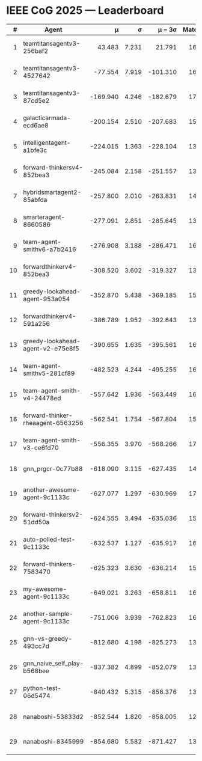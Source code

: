 # IEEE CoG 2025 — Leaderboard

| # | Agent | μ | σ | μ − 3σ | Matches | Updated |
|---:|---|---:|---:|---:|---:|---|
| 1 | teamtitansagentv3-256baf2 | 43.483 | 7.231 | 21.791 | 16796 | 2025-08-23 19:06 |
| 2 | teamtitansagentv3-4527642 | -77.554 | 7.919 | -101.310 | 16170 | 2025-08-23 19:06 |
| 3 | teamtitansagentv3-87cd5e2 | -169.940 | 4.246 | -182.679 | 17386 | 2025-08-23 19:06 |
| 4 | galacticarmada-ecd6ae8 | -200.154 | 2.510 | -207.683 | 15160 | 2025-08-23 19:06 |
| 5 | intelligentagent-a1bfe3c | -224.015 | 1.363 | -228.104 | 13687 | 2025-08-23 19:06 |
| 6 | forward-thinkersv4-852bea3 | -245.084 | 2.158 | -251.557 | 13165 | 2025-08-23 19:06 |
| 7 | hybridsmartagent2-85abfda | -257.800 | 2.010 | -263.831 | 14109 | 2025-08-23 19:06 |
| 8 | smarteragent-8660586 | -277.091 | 2.851 | -285.645 | 13974 | 2025-08-23 19:06 |
| 9 | team-agent-smithv6-a7b2416 | -276.908 | 3.188 | -286.471 | 16320 | 2025-08-23 19:06 |
| 10 | forwardthinkerv4-852bea3 | -308.520 | 3.602 | -319.327 | 13405 | 2025-08-23 19:06 |
| 11 | greedy-lookahead-agent-953a054 | -352.870 | 5.438 | -369.185 | 15470 | 2025-08-23 19:06 |
| 12 | forwardthinkerv4-591a256 | -386.789 | 1.952 | -392.643 | 13472 | 2025-08-23 19:06 |
| 13 | greedy-lookahead-agent-v2-e75e8f5 | -390.655 | 1.635 | -395.561 | 16350 | 2025-08-23 19:06 |
| 14 | team-agent-smithv5-281cf89 | -482.523 | 4.244 | -495.255 | 16120 | 2025-08-23 19:06 |
| 15 | team-agent-smith-v4-24478ed | -557.642 | 1.936 | -563.449 | 16882 | 2025-08-23 19:06 |
| 16 | forward-thinker-rheaagent-6563256 | -562.541 | 1.754 | -567.804 | 15548 | 2025-08-23 19:06 |
| 17 | team-agent-smith-v3-ce6fd70 | -556.355 | 3.970 | -568.266 | 17382 | 2025-08-23 19:06 |
| 18 | gnn_prgcr-0c77b88 | -618.090 | 3.115 | -627.435 | 14600 | 2025-08-23 19:06 |
| 19 | another-awesome-agent-9c1133c | -627.077 | 1.297 | -630.969 | 17160 | 2025-08-23 19:06 |
| 20 | forward-thinkersv2-51dd50a | -624.555 | 3.494 | -635.036 | 15928 | 2025-08-23 19:06 |
| 21 | auto-polled-test-9c1133c | -632.537 | 1.127 | -635.917 | 16580 | 2025-08-23 19:06 |
| 22 | forward-thinkers-7583470 | -625.323 | 3.630 | -636.214 | 15080 | 2025-08-23 19:06 |
| 23 | my-awesome-agent-9c1133c | -649.021 | 3.263 | -658.811 | 16300 | 2025-08-23 19:06 |
| 24 | another-sample-agent-9c1133c | -751.006 | 3.939 | -762.823 | 16540 | 2025-08-23 19:06 |
| 25 | gnn-vs-greedy-493cc7d | -812.680 | 4.198 | -825.273 | 13180 | 2025-08-23 19:06 |
| 26 | gnn_naive_self_play-b568bee | -837.382 | 4.899 | -852.079 | 13060 | 2025-08-23 19:06 |
| 27 | python-test-06d5474 | -840.432 | 5.315 | -856.376 | 13270 | 2025-08-23 19:06 |
| 28 | nanaboshi-53833d2 | -852.544 | 1.820 | -858.005 | 12540 | 2025-08-23 19:06 |
| 29 | nanaboshi-8345999 | -854.680 | 5.582 | -871.427 | 13790 | 2025-08-23 19:06 |
